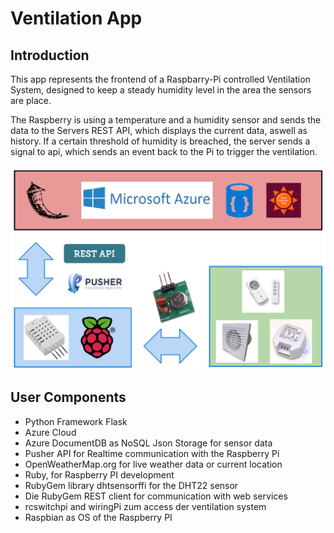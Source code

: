 # Ventilation App

## Introduction
This app represents the frontend of a Raspbarry-Pi controlled Ventilation System, designed to keep a steady humidity level in the area the
sensors are place.

The Raspberry is using a temperature and a humidity sensor and sends the data to the Servers REST API, which displays the current data, aswell as history.
If a certain threshold of humidity is breached, the server sends a signal to api, which sends an event back to the Pi to trigger the ventilation.

![Architecture](/Ventilation/Doc/architecture.PNG?raw=true "Optional Title")

## User Components

- Python Framework Flask
- Azure Cloud
- Azure DocumentDB as NoSQL Json Storage for sensor data
- Pusher API for Realtime
communication with the Raspberry Pi
- OpenWeatherMap.org for live weather data or current location
- Ruby, for Raspberry PI development
- RubyGem library dhtsensorffi for the DHT22 sensor
- Die RubyGem REST client for communication with web services
- rcswitchpi and wiringPi zum access der ventilation system
- Raspbian as OS of the Raspberry PI
 
